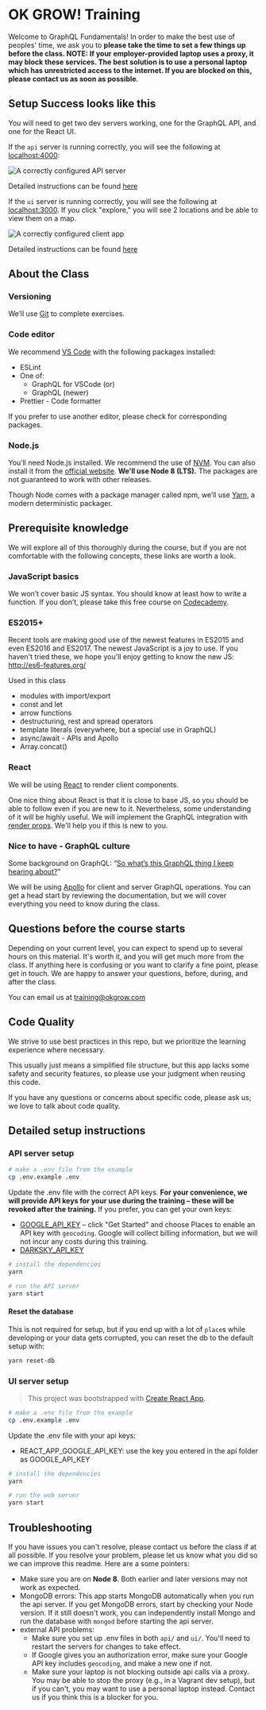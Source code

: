 # OK GROW! Training

Welcome to GraphQL Fundamentals! In order to make the best use of peoples' time, we ask you to **please take the time to set a few things up before the class. NOTE: If your employer-provided laptop uses a proxy, it may block these services. The best solution is to use a personal laptop which has unrestricted access to the internet. If you are blocked on this, please contact us as soon as possible**.

## Setup Success looks like this

You will need to get two dev servers working, one for the GraphQL API, and one for the React UI.

If the `api` server is running correctly, you will see the following at [localhost:4000](http://localhost:4000):

![A correctly configured API server](screenshots/graphql_playground_screenshot.png)

Detailed instructions can be found [here](#API-server-setup)

If the `ui` server is running correctly, you will see the following at [localhost:3000](http://localhost:3000/). If you click "explore," you will see 2 locations and be able to view them on a map.

![A correctly configured client app](screenshots/ui_screenshot.png)

Detailed instructions can be found [here](#UI-server-setup)

## About the Class

### Versioning

We’ll use [Git](https://git-scm.com/book/en/v2/Getting-Started-Installing-Git) to complete exercises.

### Code editor

We recommend [VS Code](https://code.visualstudio.com/) with the following packages installed:

- ESLint
- One of:
  - GraphQL for VSCode (or)
  - GraphQL (newer)
- Prettier - Code formatter

If you prefer to use another editor, please check for corresponding packages.

### Node.js

You’ll need Node.js installed. We recommend the use of [NVM](https://nvm.sh). You can also install it from the [official website](https://nodejs.org). **We’ll use Node 8 (LTS).** The packages are not guaranteed to work with other releases.

Though Node comes with a package manager called npm, we’ll use [Yarn](https://yarnpkg.com), a modern deterministic packager.

## Prerequisite knowledge

We will explore all of this thoroughly during the course, but if you are not comfortable with the following concepts, these links are worth a look.

### JavaScript basics

We won’t cover basic JS syntax. You should know at least how to write a function. If you don’t, please take this free course on [Codecademy](https://www.codecademy.com).

### ES2015+

Recent tools are making good use of the newest features in ES2015 and even ES2016 and ES2017. The newest JavaScript is a joy to use. If you haven't tried these, we hope you'll enjoy getting to know the new JS: http://es6-features.org/

Used in this class

- modules with import/export
- const and let
- arrow functions
- destructuring, rest and spread operators
- template literals (everywhere, but a special use in GraphQL)
- async/await - APIs and Apollo
- Array.concat()

### React

We will be using [React](https://facebook.github.io/react/) to render client components.

One nice thing about React is that it is close to base JS, so you should be able to follow even if you are new to it. Nevertheless, some understanding of it will be highly useful. We will implement the GraphQL integration with [render props](https://reactjs.org/docs/render-props.html). We'll help you if this is new to you.

### Nice to have - GraphQL culture

Some background on GraphQL: “[So what’s this GraphQL thing I keep hearing about?](https://medium.freecodecamp.com/so-whats-this-graphql-thing-i-keep-hearing-about-baf4d36c20cf)”

We will be using [Apollo](https://www.apollographql.com/docs/) for client and server GraphQL operations. You can get a head start by reviewing the documentation, but we will cover everything you need to know during the class.

## Questions before the course starts

Depending on your current level, you can expect to spend up to several hours on this material. It's worth it, and you will get much more from the class. If anything here is confusing or you want to clarify a fine point, please get in touch. We are happy to answer your questions, before, during, and after the class.

You can email us at [training@okgrow.com](mailto:training@okgrow.com)

## Code Quality

We strive to use best practices in this repo, but we prioritize the learning experience where necessary.

This usually just means a simplified file structure, but this app lacks some safety and security features, so please use your judgment when reusing this code.

If you have any questions or concerns about specific code, please ask us; we love to talk about code quality.

## Detailed setup instructions

### API server setup

```sh
# make a .env file from the example
cp .env.example .env
```

Update the .env file with the correct API keys. **For your convenience, we will provide API keys for your use during the training – these will be revoked after the training.** If you prefer, you can get your own keys:

- [GOOGLE_API_KEY](https://cloud.google.com/maps-platform) – click "Get Started" and choose Places to enable an API key with `geocoding`. Google will collect billing information, but we will not incur any costs during this training.
- [DARKSKY_API_KEY](https://darksky.net/dev)

```sh
# install the dependencies
yarn

# run the API server
yarn start
```

#### Reset the database

This is not required for setup, but if you end up with a lot of `place`s while developing or your data gets corrupted, you can reset the db to the default setup with:

```sh
yarn reset-db
```

### UI server setup

> This project was bootstrapped with [Create React App](https://github.com/facebookincubator/create-react-app).

```sh
# make a .env file from the example
cp .env.example .env
```

Update the .env file with your api keys:

- REACT_APP_GOOGLE_API_KEY: use the key you entered in the api folder as GOOGLE_API_KEY

```sh
# install the dependencies
yarn

# run the web server
yarn start
```

## Troubleshooting

If you have issues you can't resolve, please contact us before the class if at all possible. If you resolve your problem, please let us know what you did so we can improve this readme. Here are a some pointers:

- Make sure you are on **Node 8**. Both earlier and later versions may not work as expected.
- MongoDB errors: This app starts MongoDB automatically when you run the api server. If you get MongoDB errors, start by checking your Node version. If it still doesn't work, you can independently install Mongo and run the database with `mongod` before starting the api server.
- external API problems:
  - Make sure you set up .env files in both `api/` and `ui/`. You'll need to restart the servers for changes to take effect.
  - If Google gives you an authorization error, make sure your Google API key includes `geocoding`, and make a new one if not.
  - Make sure your laptop is not blocking outside api calls via a proxy. You may be able to stop the proxy (e.g., in a Vagrant dev setup), but if you can't, you may want to use a personal laptop instead. Contact us if you think this is a blocker for you.
